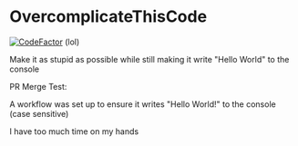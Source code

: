 # OvercomplicateThisCode
[![CodeFactor](https://www.codefactor.io/repository/github/xthisx/overcomplicatethiscode/badge)](https://www.codefactor.io/repository/github/xthisx/overcomplicatethiscode) (lol)

Make it as stupid as possible while still making it write "Hello World" to the console

PR Merge Test:

A workflow was set up to ensure it writes "Hello World!" to the console (case sensitive)

I have too much time on my hands

